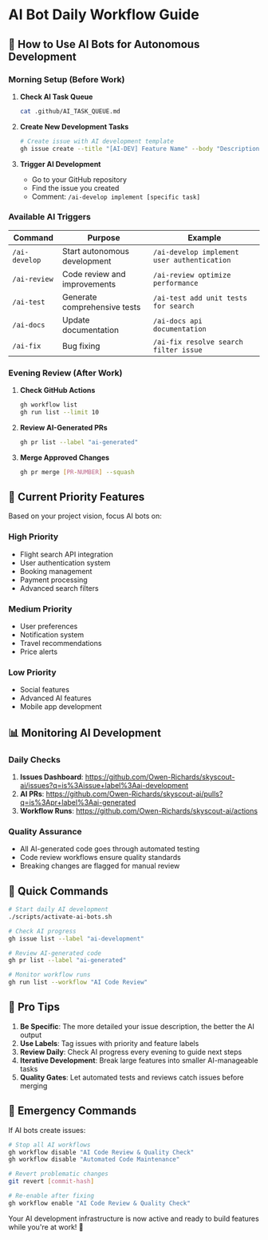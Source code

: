 # AI Bot Daily Workflow Guide

## 🚀 How to Use AI Bots for Autonomous Development

### Morning Setup (Before Work)

1. **Check AI Task Queue**

   ```bash
   cat .github/AI_TASK_QUEUE.md
   ```

2. **Create New Development Tasks**

   ```bash
   # Create issue with AI development template
   gh issue create --title "[AI-DEV] Feature Name" --body "Description" --label "ai-development"
   ```

3. **Trigger AI Development**
   - Go to your GitHub repository
   - Find the issue you created
   - Comment: `/ai-develop implement [specific task]`

### Available AI Triggers

| Command       | Purpose                      | Example                                     |
| ------------- | ---------------------------- | ------------------------------------------- |
| `/ai-develop` | Start autonomous development | `/ai-develop implement user authentication` |
| `/ai-review`  | Code review and improvements | `/ai-review optimize performance`           |
| `/ai-test`    | Generate comprehensive tests | `/ai-test add unit tests for search`        |
| `/ai-docs`    | Update documentation         | `/ai-docs api documentation`                |
| `/ai-fix`     | Bug fixing                   | `/ai-fix resolve search filter issue`       |

### Evening Review (After Work)

1. **Check GitHub Actions**

   ```bash
   gh workflow list
   gh run list --limit 10
   ```

2. **Review AI-Generated PRs**

   ```bash
   gh pr list --label "ai-generated"
   ```

3. **Merge Approved Changes**
   ```bash
   gh pr merge [PR-NUMBER] --squash
   ```

## 🎯 Current Priority Features

Based on your project vision, focus AI bots on:

### High Priority

- Flight search API integration
- User authentication system
- Booking management
- Payment processing
- Advanced search filters

### Medium Priority

- User preferences
- Notification system
- Travel recommendations
- Price alerts

### Low Priority

- Social features
- Advanced AI features
- Mobile app development

## 📊 Monitoring AI Development

### Daily Checks

1. **Issues Dashboard**: https://github.com/Owen-Richards/skyscout-ai/issues?q=is%3Aissue+label%3Aai-development
2. **AI PRs**: https://github.com/Owen-Richards/skyscout-ai/pulls?q=is%3Apr+label%3Aai-generated
3. **Workflow Runs**: https://github.com/Owen-Richards/skyscout-ai/actions

### Quality Assurance

- All AI-generated code goes through automated testing
- Code review workflows ensure quality standards
- Breaking changes are flagged for manual review

## 🔧 Quick Commands

```bash
# Start daily AI development
./scripts/activate-ai-bots.sh

# Check AI progress
gh issue list --label "ai-development"

# Review AI-generated code
gh pr list --label "ai-generated"

# Monitor workflow runs
gh run list --workflow "AI Code Review"
```

## 🎪 Pro Tips

1. **Be Specific**: The more detailed your issue description, the better the AI output
2. **Use Labels**: Tag issues with priority and feature labels
3. **Review Daily**: Check AI progress every evening to guide next steps
4. **Iterative Development**: Break large features into smaller AI-manageable tasks
5. **Quality Gates**: Let automated tests and reviews catch issues before merging

## 🚨 Emergency Commands

If AI bots create issues:

```bash
# Stop all AI workflows
gh workflow disable "AI Code Review & Quality Check"
gh workflow disable "Automated Code Maintenance"

# Revert problematic changes
git revert [commit-hash]

# Re-enable after fixing
gh workflow enable "AI Code Review & Quality Check"
```

Your AI development infrastructure is now active and ready to build features while you're at work! 🎉
